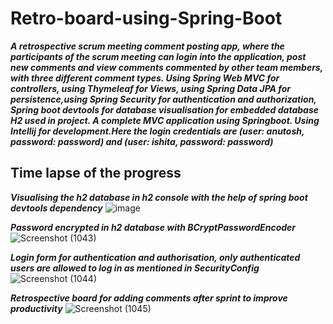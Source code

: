 # Retro-board-using-Spring-Boot

***A retrospective scrum meeting comment posting app, where the participants of the scrum meeting can login into the application, post new comments and view comments commented by other team members, with three different comment types. Using Spring Web MVC for controllers, using Thymeleaf for Views, using Spring Data JPA for persistence,using Spring Security for authentication and authorization, Spring boot devtools for database visualisation for embedded database H2 used in project. A complete MVC application using Springboot. Using Intellij for development.Here the login credentials are (user: anutosh, password: password) and (user: ishita, password: password)***


## Time lapse of the progress ##


***Visualising the h2 database in h2 console with the help of spring boot devtools dependency***
![image](https://user-images.githubusercontent.com/81863474/209713907-a0102039-5eac-4bf0-96eb-533ab1bf5b24.png)

***Password encrypted in h2 database with BCryptPasswordEncoder***
![Screenshot (1043)](https://user-images.githubusercontent.com/81863474/213848711-f9e7c2ba-733f-488c-ad4b-106873de0443.png)


***Login form for authentication and authorisation, only authenticated users are allowed to log in as mentioned in SecurityConfig***
![Screenshot (1044)](https://user-images.githubusercontent.com/81863474/213848706-503674bb-c736-44db-a067-0b5829d27c7d.png)

***Retrospective board for adding comments after sprint to improve productivity***
![Screenshot (1045)](https://user-images.githubusercontent.com/81863474/213848708-ef268a5a-b4f8-4063-b7c1-dee7773ec732.png)

